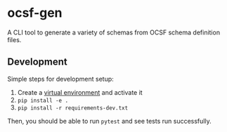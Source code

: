 # ocsf-gen
A CLI tool to generate a variety of schemas from OCSF schema definition files.

## Development

Simple steps for development setup:

1. Create a [virtual environment](https://docs.python.org/3/library/venv.html#creating-virtual-environments) and activate it
2. `pip install -e .`
3. `pip install -r requirements-dev.txt`

Then, you should be able to run `pytest` and see tests run successfully.
